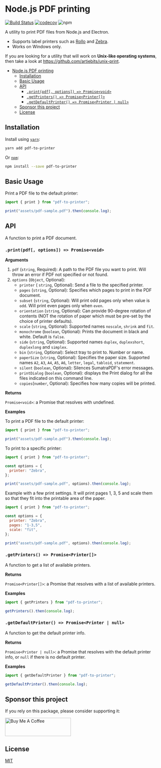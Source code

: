 # Node.js PDF printing

[![Build Status](https://api.cirrus-ci.com/github/artiebits/pdf-to-printer.svg)](https://cirrus-ci.com/github/artiebits/pdf-to-printer)
[![codecov](https://codecov.io/gh/artiebits/pdf-to-printer/branch/master/graph/badge.svg)](https://codecov.io/gh/artiebits/pdf-to-printer)
![npm](https://img.shields.io/npm/dw/pdf-to-printer)

A utility to print PDF files from Node.js and Electron.

- Supports label printers such as [Rollo](https://www.rolloprinter.com/)
  and [Zebra](https://www.zebra.com/us/en/products/printers.html).
- Works on Windows only.

If you are looking for a utility that will work on **Unix-like operating systems**, then take a look
at https://github.com/artiebits/unix-print.

<!-- START doctoc generated TOC please keep comment here to allow auto update -->
<!-- DON'T EDIT THIS SECTION, INSTEAD RE-RUN doctoc TO UPDATE -->

- [Node.js PDF printing](#nodejs-pdf-printing)
  - [Installation](#installation)
  - [Basic Usage](#basic-usage)
  - [API](#api)
    - [`.print(pdf[, options]) => Promise<void>`](#printpdf-options--promisevoid)
    - [`.getPrinters() => Promise<Printer[]>`](#getprinters--promiseprinter)
    - [`.getDefaultPrinter() => Promise<Printer | null>`](#getdefaultprinter--promiseprinter--null)
  - [Sponsor this project](#sponsor-this-project)
  - [License](#license)

<!-- END doctoc generated TOC please keep comment here to allow auto update -->

## Installation

Install using [`yarn`](https://yarnpkg.com/):

```bash
yarn add pdf-to-printer
```

Or [`npm`](https://www.npmjs.com/):

```bash
npm install --save pdf-to-printer
```

## Basic Usage

Print a PDF file to the default printer:

```javascript
import { print } from "pdf-to-printer";

print("assets/pdf-sample.pdf").then(console.log);
```

## API

A function to print a PDF document.

### `.print(pdf[, options]) => Promise<void>`

**Arguments**

1. `pdf` (`string`, Required): A path to the PDF file you want to print. Will throw an error if PDF not specified or not found.
2. `options` (`Object`, Optional):
   - `printer` ( `string`, Optional): Send a file to the specified printer.
   - `pages` (`string`, Optional): Specifies which pages to print in the PDF document.
   - `subset` (`string`, Optional): Will print odd pages only when value is `odd`. Will print even pages only when `even`.
   - `orientation` (`string`, Optional): Can provide 90-degree rotation of contents (NOT the rotation of paper which must be pre-set by the choice of printer defaults).
   - `scale` (`string`, Optional): Supported names `noscale`, `shrink` and `fit`.
   - `monochrome` (`boolean`, Optional): Prints the document in black and white. Default is `false`.
   - `side` (`string`, Optional): Supported names `duplex`, `duplexshort`, `duplexlong` and `simplex`.
   - `bin` (`string`, Optional): Select tray to print to. Number or name.
   - `paperSize` (`string`, Optional): Specifies the paper size. Supported names `A2`, `A3`, `A4`, `A5`, `A6`, `letter`, `legal`, `tabloid`, `statement`.
   - `silent` (`boolean`, Optional): Silences SumatraPDF's error messages.
   - `printDialog` (`boolean`, Optional): displays the Print dialog for all the files indicated on this command line.
   - `copies`(`number`, Optional): Specifies how many copies will be printed.

**Returns**

`Promise<void>`: a Promise that resolves with undefined.

**Examples**

To print a PDF file to the default printer:

```javascript
import { print } from "pdf-to-printer";

print("assets/pdf-sample.pdf").then(console.log);
```

To print to a specific printer:

```javascript
import { print } from "pdf-to-printer";

const options = {
  printer: "Zebra",
};

print("assets/pdf-sample.pdf", options).then(console.log);
```

Example with a few print settings. It will print pages 1, 3, 5 and scale them so that they fit into the printable area of the paper.

```javascript
import { print } from "pdf-to-printer";

const options = {
  printer: "Zebra",
  pages: "1-3,5",
  scale: "fit",
};

print("assets/pdf-sample.pdf", options).then(console.log);
```

### `.getPrinters() => Promise<Printer[]>`

A function to get a list of available printers.

**Returns**

`Promise<Printer[]>`: a Promise that resolves with a list of available printers.

**Examples**

```javascript
import { getPrinters } from "pdf-to-printer";

getPrinters().then(console.log);
```

### `.getDefaultPrinter() => Promise<Printer | null>`

A function to get the default printer info.

**Returns**

`Promise<Printer | null>`: a Promise that resolves with the default printer info, or `null` if there is no default printer.

**Examples**

```javascript
import { getDefaultPrinter } from "pdf-to-printer";

getDefaultPrinter().then(console.log);
```

## Sponsor this project

If you rely on this package, please consider supporting it:

<a href="https://www.buymeacoffee.com/artiebits" target="_blank"><img src="https://cdn.buymeacoffee.com/buttons/v2/default-yellow.png" alt="Buy Me A Coffee" style="height: 60px !important;width: 217px !important;" ></a>

## License

[MIT](LICENSE)
